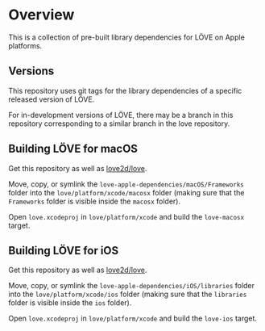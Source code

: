 # Overview
This is a collection of pre-built library dependencies for LÖVE on Apple platforms.

## Versions

This repository uses git tags for the library dependencies of a specific released version of LÖVE.

For in-development versions of LÖVE, there may be a branch in this repository corresponding to a similar branch in the love repository.

## Building LÖVE for macOS
Get this repository as well as [love2d/love](https://github.com/love2d/love).

Move, copy, or symlink the `love-apple-dependencies/macOS/Frameworks` folder into the `love/platform/xcode/macosx` folder (making sure that the `Frameworks` folder is visible inside the `macosx` folder).

Open `love.xcodeproj` in `love/platform/xcode` and build the `love-macosx` target.

## Building LÖVE for iOS
Get this repository as well as [love2d/love](https://github.com/love2d/love).

Move, copy, or symlink the `love-apple-dependencies/iOS/libraries` folder into the `love/platform/xcode/ios` folder (making sure that the `libraries` folder is visible inside the `ios` folder).

Open `love.xcodeproj` in `love/platform/xcode` and build the `love-ios` target.
